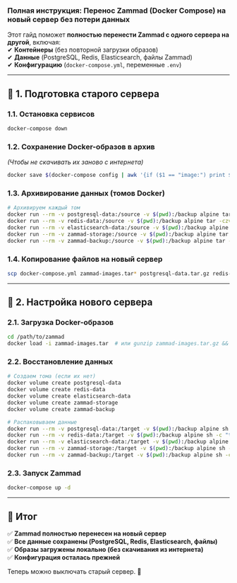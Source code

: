 ### **Полная инструкция: Перенос Zammad (Docker Compose) на новый сервер без потери данных**

Этот гайд поможет **полностью перенести Zammad с одного сервера на другой**, включая:  
✔ **Контейнеры** (без повторной загрузки образов)  
✔ **Данные** (PostgreSQL, Redis, Elasticsearch, файлы Zammad)  
✔ **Конфигурацию** (`docker-compose.yml`, переменные `.env`)

---

## **🔹 1. Подготовка старого сервера**
### **1.1. Остановка сервисов**
```bash
docker-compose down
```

### **1.2. Сохранение Docker-образов в архив**
*(Чтобы не скачивать их заново с интернета)*
```bash
docker save $(docker-compose config | awk '{if ($1 == "image:") print $2}') -o zammad-images.tar
```

### **1.3. Архивирование данных (томов Docker)**
```bash
# Архивируем каждый том
docker run --rm -v postgresql-data:/source -v $(pwd):/backup alpine tar -czvf /backup/postgresql-data.tar.gz -C /source .
docker run --rm -v redis-data:/source -v $(pwd):/backup alpine tar -czvf /backup/redis-data.tar.gz -C /source .
docker run --rm -v elasticsearch-data:/source -v $(pwd):/backup alpine tar -czvf /backup/elasticsearch-data.tar.gz -C /source .
docker run --rm -v zammad-storage:/source -v $(pwd):/backup alpine tar -czvf /backup/zammad-storage.tar.gz -C /source .
docker run --rm -v zammad-backup:/source -v $(pwd):/backup alpine tar -czvf /backup/zammad-backup.tar.gz -C /source .
```

### **1.4. Копирование файлов на новый сервер**
```bash
scp docker-compose.yml zammad-images.tar* postgresql-data.tar.gz redis-data.tar.gz elasticsearch-data.tar.gz zammad-storage.tar.gz zammad-backup.tar.gz user@new-server:/path/to/zammad/
```

---

## **🔹 2. Настройка нового сервера**

### **2.1. Загрузка Docker-образов**
```bash
cd /path/to/zammad
docker load -i zammad-images.tar  # или gunzip zammad-images.tar.gz && docker load -i zammad-images.tar
```

### **2.2. Восстановление данных**
```bash
# Создаем тома (если их нет)
docker volume create postgresql-data
docker volume create redis-data
docker volume create elasticsearch-data
docker volume create zammad-storage
docker volume create zammad-backup

# Распаковываем данные
docker run --rm -v postgresql-data:/target -v $(pwd):/backup alpine sh -c "tar -xzvf /backup/postgresql-data.tar.gz -C /target"
docker run --rm -v redis-data:/target -v $(pwd):/backup alpine sh -c "tar -xzvf /backup/redis-data.tar.gz -C /target"
docker run --rm -v elasticsearch-data:/target -v $(pwd):/backup alpine sh -c "tar -xzvf /backup/elasticsearch-data.tar.gz -C /target"
docker run --rm -v zammad-storage:/target -v $(pwd):/backup alpine sh -c "tar -xzvf /backup/zammad-storage.tar.gz -C /target"
docker run --rm -v zammad-backup:/target -v $(pwd):/backup alpine sh -c "tar -xzvf /backup/zammad-backup.tar.gz -C /target"
```

### **2.3. Запуск Zammad**
```bash
docker-compose up -d
```

---

## **🔹 Итог**
✅ **Zammad полностью перенесен на новый сервер**  
✅ **Все данные сохранены (PostgreSQL, Redis, Elasticsearch, файлы)**  
✅ **Образы загружены локально (без скачивания из интернета)**  
✅ **Конфигурация осталась прежней**

Теперь можно выключать старый сервер. 🎉